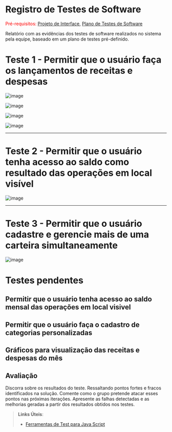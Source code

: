 # Registro de Testes de Software

<span style="color:red">Pré-requisitos: <a href="3-Projeto de Interface.md"> Projeto de Interface</a></span>, <a href="8-Plano de Testes de Software.md"> Plano de Testes de Software</a>

Relatório com as evidências dos testes de software realizados no sistema pela equipe, baseado em um plano de testes pré-definido.

# Teste 1 - Permitir que o usuário faça os lançamentos de receitas e despesas

![image](https://user-images.githubusercontent.com/81396982/123725566-a581ab80-d864-11eb-8aa2-6a760e5158ef.png)

![image](https://user-images.githubusercontent.com/81396982/123726434-5472b700-d866-11eb-8db3-89a0baa0a23a.png)

![image](https://user-images.githubusercontent.com/81396982/123726454-62283c80-d866-11eb-97a2-e89f2d2fd61f.png)

![image](https://user-images.githubusercontent.com/81396982/123726474-6fddc200-d866-11eb-8f69-8dd142fddaac.png)

-----

# Teste 2 - Permitir que o usuário tenha acesso ao saldo como resultado das operações em local visível

![image](https://user-images.githubusercontent.com/81396982/123726715-d19e2c00-d866-11eb-8688-6d20939deed2.png)

-----

# Teste 3 - Permitir que o usuário cadastre e gerencie mais de uma carteira simultaneamente

![image](https://user-images.githubusercontent.com/81396982/123726979-45d8cf80-d867-11eb-88ed-c1e4334e9212.png)

# Testes pendentes

## Permitir que o usuário tenha acesso ao saldo mensal das operações em local visivel

## Permitir que o usuário faça o cadastro de categorias personalizadas

## Gráficos para visualização das receitas e despesas do mês




## Avaliação

Discorra sobre os resultados do teste. Ressaltando pontos fortes e fracos identificados na solução. Comente como o grupo pretende atacar esses pontos nas próximas iterações. Apresente as falhas detectadas e as melhorias geradas a partir dos resultados obtidos nos testes.

> **Links Úteis**:
> - [Ferramentas de Test para Java Script](https://geekflare.com/javascript-unit-testing/)
